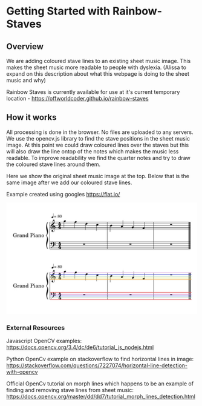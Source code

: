 # Getting Started with Rainbow-Staves

## Overview
We are adding coloured stave lines to an existing sheet music image. This makes the sheet music more readable to people with dyslexia. (Alissa to expand on this description about what this webpage is doing to the sheet music and why)

Rainbow Staves is currently available for use at it's current temporary location - https://offworldcoder.github.io/rainbow-staves

## How it works
All processing is done in the browser. No files are uploaded to any servers. We use the opencv.js library to find the stave positions in the sheet music image. At this point we could draw coloured lines over the staves but this will also draw the line ontop of the notes which makes the music less readable. To improve readability we find the quarter notes and try to draw the coloured stave lines around them.

Here we show the original sheet music image at the top. Below that is the same image after we add our coloured stave lines.

Example created using googles https://flat.io/

![alt text](sheetmusic/readme%20example.jpg)

### External Resources
Javascript OpenCV examples: https://docs.opencv.org/3.4/dc/de6/tutorial_js_nodejs.html

Python OpenCv example on stackoverflow to find horizontal lines in image: https://stackoverflow.com/questions/7227074/horizontal-line-detection-with-opencv

Official OpenCv tutorial on morph lines which happens to be an example of finding and removing stave lines from sheet music: https://docs.opencv.org/master/dd/dd7/tutorial_morph_lines_detection.html
